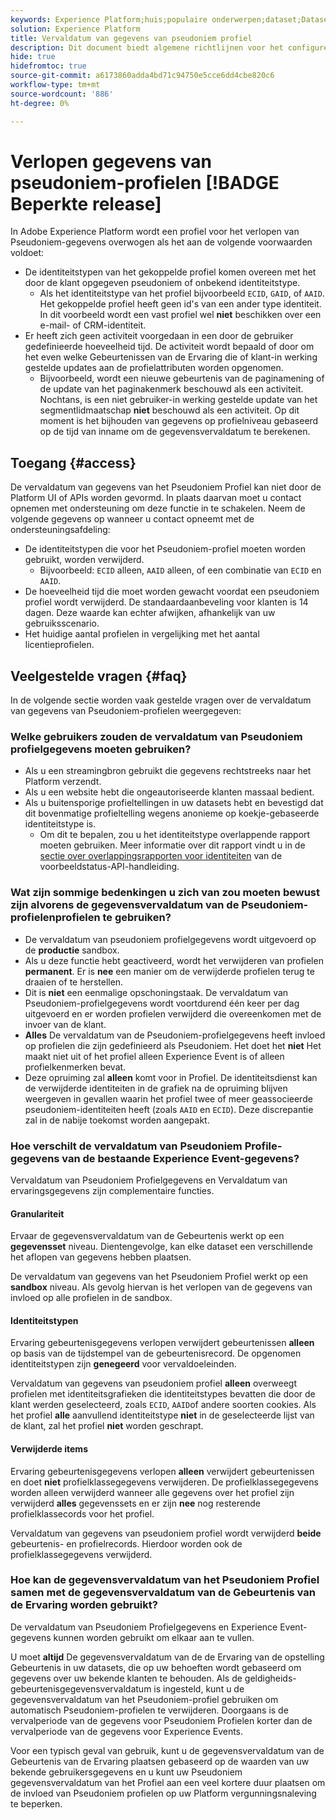 ```yaml
---
keywords: Experience Platform;huis;populaire onderwerpen;dataset;Dataset;tijd om te leven;ttl;tijd-aan-levende;pseudoniem;pseudoniem profielen;gegevensvervaldatum;vervaldatum;
solution: Experience Platform
title: Vervaldatum van gegevens van pseudoniem profiel
description: Dit document biedt algemene richtlijnen voor het configureren van gegevensvervaldatum voor Pseudoniem-profielen in Adobe Experience Platform.
hide: true
hidefromtoc: true
source-git-commit: a6173860adda4bd71c94750e5cce6dd4cbe820c6
workflow-type: tm+mt
source-wordcount: '886'
ht-degree: 0%

---
```



# Verlopen gegevens van pseudoniem-profielen [!BADGE Beperkte release]

In Adobe Experience Platform wordt een profiel voor het verlopen van Pseudoniem-gegevens overwogen als het aan de volgende voorwaarden voldoet:

- De identiteitstypen van het gekoppelde profiel komen overeen met het door de klant opgegeven pseudoniem of onbekend identiteitstype.
   - Als het identiteitstype van het profiel bijvoorbeeld `ECID`, `GAID`, of `AAID`. Het gekoppelde profiel heeft geen id&#39;s van een ander type identiteit. In dit voorbeeld wordt een vast profiel wel **niet** beschikken over een e-mail- of CRM-identiteit.
- Er heeft zich geen activiteit voorgedaan in een door de gebruiker gedefinieerde hoeveelheid tijd. De activiteit wordt bepaald of door om het even welke Gebeurtenissen van de Ervaring die of klant-in werking gestelde updates aan de profielattributen worden opgenomen.
   - Bijvoorbeeld, wordt een nieuwe gebeurtenis van de paginamening of de update van het paginakenmerk beschouwd als een activiteit. Nochtans, is een niet gebruiker-in werking gestelde update van het segmentlidmaatschap **niet** beschouwd als een activiteit. Op dit moment is het bijhouden van gegevens op profielniveau gebaseerd op de tijd van inname om de gegevensvervaldatum te berekenen.

## Toegang {#access}

De vervaldatum van gegevens van het Pseudoniem Profiel kan niet door de Platform UI of APIs worden gevormd. In plaats daarvan moet u contact opnemen met ondersteuning om deze functie in te schakelen. Neem de volgende gegevens op wanneer u contact opneemt met de ondersteuningsafdeling:

- De identiteitstypen die voor het Pseudoniem-profiel moeten worden gebruikt, worden verwijderd.
   - Bijvoorbeeld: `ECID` alleen, `AAID` alleen, of een combinatie van `ECID` en `AAID`.
- De hoeveelheid tijd die moet worden gewacht voordat een pseudoniem profiel wordt verwijderd. De standaardaanbeveling voor klanten is 14 dagen. Deze waarde kan echter afwijken, afhankelijk van uw gebruiksscenario.
- Het huidige aantal profielen in vergelijking met het aantal licentieprofielen.

## Veelgestelde vragen {#faq}

In de volgende sectie worden vaak gestelde vragen over de vervaldatum van gegevens van Pseudoniem-profielen weergegeven:

### Welke gebruikers zouden de vervaldatum van Pseudoniem profielgegevens moeten gebruiken?

- Als u een streamingbron gebruikt die gegevens rechtstreeks naar het Platform verzendt.
- Als u een website hebt die ongeautoriseerde klanten massaal bedient.
- Als u buitensporige profieltellingen in uw datasets hebt en bevestigd dat dit bovenmatige profieltelling wegens anonieme op koekje-gebaseerde identiteitstype is.
   - Om dit te bepalen, zou u het identiteitstype overlappende rapport moeten gebruiken. Meer informatie over dit rapport vindt u in de [sectie over overlappingsrapporten voor identiteiten](./api/preview-sample-status.md#identity-overlap-report) van de voorbeeldstatus-API-handleiding.

### Wat zijn sommige bedenkingen u zich van zou moeten bewust zijn alvorens de gegevensvervaldatum van de Pseudoniem- profielenprofielen te gebruiken?

- De vervaldatum van pseudoniem profielgegevens wordt uitgevoerd op de **productie** sandbox.
- Als u deze functie hebt geactiveerd, wordt het verwijderen van profielen **permanent**. Er is **nee** een manier om de verwijderde profielen terug te draaien of te herstellen.
- Dit is **niet** een eenmalige opschoningstaak. De vervaldatum van Pseudoniem-profielgegevens wordt voortdurend één keer per dag uitgevoerd en er worden profielen verwijderd die overeenkomen met de invoer van de klant.
- **Alles** De vervaldatum van de Pseudoniem-profielgegevens heeft invloed op profielen die zijn gedefinieerd als Pseudoniem. Het doet het **niet** Het maakt niet uit of het profiel alleen Experience Event is of alleen profielkenmerken bevat.
- Deze opruiming zal **alleen** komt voor in Profiel. De identiteitsdienst kan de verwijderde identiteiten in de grafiek na de opruiming blijven weergeven in gevallen waarin het profiel twee of meer geassocieerde pseudoniem-identiteiten heeft (zoals `AAID` en `ECID`). Deze discrepantie zal in de nabije toekomst worden aangepakt.

### Hoe verschilt de vervaldatum van Pseudoniem Profile-gegevens van de bestaande Experience Event-gegevens?

Vervaldatum van Pseudoniem Profielgegevens en Vervaldatum van ervaringsgegevens zijn complementaire functies.

#### Granulariteit

Ervaar de gegevensvervaldatum van de Gebeurtenis werkt op een **gegevensset** niveau. Dientengevolge, kan elke dataset een verschillende het aflopen van gegevens hebben plaatsen.

De vervaldatum van gegevens van het Pseudoniem Profiel werkt op een **sandbox** niveau. Als gevolg hiervan is het verlopen van de gegevens van invloed op alle profielen in de sandbox.

#### Identiteitstypen

Ervaring gebeurtenisgegevens verlopen verwijdert gebeurtenissen **alleen** op basis van de tijdstempel van de gebeurtenisrecord. De opgenomen identiteitstypen zijn **genegeerd** voor vervaldoeleinden.

Vervaldatum van gegevens van pseudoniem profiel **alleen** overweegt profielen met identiteitsgrafieken die identiteitstypes bevatten die door de klant werden geselecteerd, zoals `ECID`, `AAID`of andere soorten cookies. Als het profiel **alle** aanvullend identiteitstype **niet** in de geselecteerde lijst van de klant, zal het profiel **niet** worden geschrapt.

#### Verwijderde items

Ervaring gebeurtenisgegevens verlopen **alleen** verwijdert gebeurtenissen en doet **niet** profielklassegegevens verwijderen. De profielklassegegevens worden alleen verwijderd wanneer alle gegevens over het profiel zijn verwijderd **alles** gegevenssets en er zijn **nee** nog resterende profielklassecords voor het profiel.

Vervaldatum van gegevens van pseudoniem profiel wordt verwijderd **beide** gebeurtenis- en profielrecords. Hierdoor worden ook de profielklassegegevens verwijderd.

### Hoe kan de gegevensvervaldatum van het Pseudoniem Profiel samen met de gegevensvervaldatum van de Gebeurtenis van de Ervaring worden gebruikt?

De vervaldatum van Pseudoniem Profielgegevens en Experience Event-gegevens kunnen worden gebruikt om elkaar aan te vullen.

U moet **altijd** De gegevensvervaldatum van de de Ervaring van de opstelling Gebeurtenis in uw datasets, die op uw behoeften wordt gebaseerd om gegevens over uw bekende klanten te behouden. Als de geldigheids-gebeurtenisgegevensvervaldatum is ingesteld, kunt u de gegevensvervaldatum van het Pseudoniem-profiel gebruiken om automatisch Pseudoniem-profielen te verwijderen. Doorgaans is de vervalperiode van de gegevens voor Pseudoniem Profielen korter dan de vervalperiode van de gegevens voor Experience Events.

Voor een typisch geval van gebruik, kunt u de gegevensvervaldatum van de Gebeurtenis van de Ervaring plaatsen gebaseerd op de waarden van uw bekende gebruikersgegevens en u kunt uw Pseudoniem gegevensvervaldatum van het Profiel aan een veel kortere duur plaatsen om de invloed van Pseudoniem profielen op uw Platform vergunningsnaleving te beperken.
